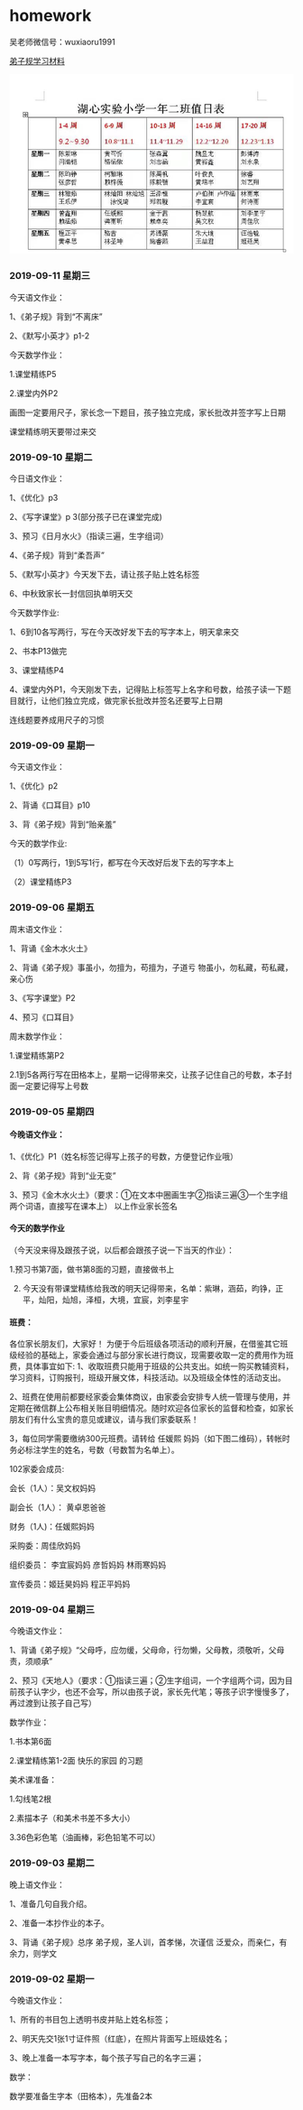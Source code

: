 # homework

吴老师微信号：wuxiaoru1991

[弟子规学习材料](https://www.diziwang.net/pyfy.html)


![值日](/static/zhiri.jpeg)

### 2019-09-11 星期三

今天语文作业：

1、《弟子规》背到“不离床”

2、《默写小英才》p1-2

今天数学作业：

1.课堂精练P5

2.课堂内外P2  

画图一定要用尺子，家长念一下题目，孩子独立完成，家长批改并签字写上日期

课堂精练明天要带过来交

### 2019-09-10 星期二

今日语文作业：

1、《优化》p3

2、《写字课堂》p 3(部分孩子已在课堂完成)

3、预习《日月水火》（指读三遍，生字组词）

4、《弟子规》背到“柔吾声”

5、《默写小英才》今天发下去，请让孩子贴上姓名标签

6、中秋致家长一封信回执单明天交

今天数学作业:

1、6到10各写两行，写在今天改好发下去的写字本上，明天拿来交

2、书本P13做完

3、课堂精练P4

4、课堂内外P1，今天刚发下去，记得贴上标签写上名字和号数，给孩子读一下题目就行，让他们独立完成，做完家长批改并签名还要写上日期

连线题要养成用尺子的习惯

### 2019-09-09 星期一

今天语文作业：

1、《优化》p2

2、背诵《口耳目》p10

3、背《弟子规》背到“贻亲羞”

今天的数学作业:

（1）0写两行，1到5写1行，都写在今天改好后发下去的写字本上

（2）课堂精练P3

### 2019-09-06 星期五

周末语文作业：

1、背诵《金木水火土》

2、背诵《弟子规》事虽小，勿擅为，苟擅为，子道亏
物虽小，勿私藏，苟私藏，亲心伤

3、《写字课堂》P2

4、预习《口耳目》

周末数学作业：

1.课堂精练第P2 

2.1到5各两行写在田格本上，星期一记得带来交，让孩子记住自己的号数，本子封面一定要记得写上号数

### 2019-09-05 星期四

#### 今晚语文作业：

1、《优化》P1（姓名标签记得写上孩子的号数，方便登记作业哦）

2、背《弟子规》背到“业无变”

3、预习《金木水火土》（要求：①在文本中圈画生字②指读三遍③一个生字组两个词语，直接写在课本上）
以上作业家长签名

#### 今天的数学作业

（今天没来得及跟孩子说，以后都会跟孩子说一下当天的作业）：

1.预习书第7面，做书第8面的习题，直接做书上

2. 今天没有带课堂精练给我改的明天记得带来，名单：紫琳，涵茹，昀铮，正平，灿阳，灿旭，泽桓，大境，宜宸，刘李星宇

#### 班费：

各位家长朋友们，大家好！
        为便于今后班级各项活动的顺利开展，在借鉴其它班级经验的基础上，家委会通过与部分家长进行商议，现需要收取一定的费用作为班费，具体事宜如下:
1、收取班费只能用于班级的公共支出。如统一购买教辅资料，学习资料，订购报刊，班级开展文体，科技活动。以及班级全体性的活动支出。

2、班费在使用前都要经家委会集体商议，由家委会安排专人统一管理与使用，并定期在微信群上公布相关账目明细情况。随时欢迎各位家长的监督和检查，如家长朋友们有什么宝贵的意见或建议，请与我们家委联系！

3，每位同学需要缴纳300元班费。请转给  任媛熙  妈妈（如下图二维码），转帐时务必标注学生的姓名，号数（号数暂为名单上）。

102家委会成员:

会长（1人）：吴文权妈妈

副会长（1人）： 黄卓恩爸爸

财务（1人)：任媛熙妈妈

采购委：周佳欣妈妈

组织委员： 李宜宸妈妈 彦哲妈妈   林雨寒妈妈

宣传委员：姬廷昊妈妈   程正平妈妈


### 2019-09-04 星期三

今晚语文作业：

1、背诵《弟子规》“父母呼，应勿缓，父母命，行勿懒，父母教，须敬听，父母责，须顺承”

2、预习《天地人》（要求：①指读三遍；②生字组词，一个字组两个词，因为目前孩子认字少，也还不会写，所以由孩子说，家长先代笔；等孩子识字慢慢多了，再过渡到让孩子自己写）

数学作业：  

1.书本第6面

2.课堂精练第1-2面  快乐的家园  的习题

美术课准备：

1.勾线笔2根

2.素描本子（和美术书差不多大小）

3.36色彩色笔（油画棒，彩色铅笔不可以）

### 2019-09-03 星期二

晚上语文作业：

1、准备几句自我介绍。

2、准备一本抄作业的本子。

3、背诵《弟子规》总序
弟子规，圣人训，首孝悌，次谨信   泛爱众，而亲仁，有余力，则学文

### 2019-09-02 星期一

今晚语文作业：

1、所有的书目包上透明书皮并贴上姓名标签；

2、明天先交1张1寸证件照（红底），在照片背面写上班级姓名；

3、晚上准备一本写字本，每个孩子写自己的名字三遍；

数学：

数学要准备生字本（田格本），先准备2本